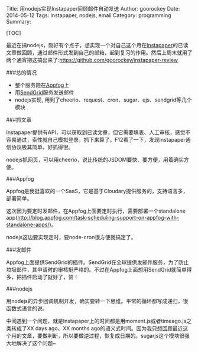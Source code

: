 Title: 用nodejs实现Instapaper回顾邮件自动发送
Author: goorockey
Date: 2014-05-12
Tags: Instapaper, nodejs, email
Category: programming
Summary:

[TOC]

[Instapaper]: http://www.instapaper.com "Instapaper"
[Appfog]: http://www.appfog.com "Appfog"
[SendGrid]: http://sendgrid.com "SendGrid"

最近在搞nodejs，刚好有个点子，想实现一个对自己这个月在[Instapaper]的已读文章做回顾，通过邮件形式发到自己的邮箱，起到复习的作用。然后上周末就用了两个通宵把这搞出来了:<https://github.com/goorockey/instapaper-review>

###总的情况

- 整个服务跑在[Appfog]上
- 用[SendGrid]服务发送邮件
- nodejs实现, 用到了cheerio、request、cron、sugar、ejs、sendgrid等几个模块

###抓文章

Instapaper提供有API，可以获取到已读文章，但它需要填表、人工审核，感觉不容易通过，索性就自己模拟登录，抓下来算了。F12看了一下，发现Instapaper通信协议极其简单，好抓得很。

nodejs抓网页，可以用cheerio，说比传统的JSDOM要快、要方便，用着确实方便。

###Appfog

Appfog是我挺喜欢的一个SaaS，它是基于Cloudary提供服务的，支持语言多，部署简单。

这次因为要定时发邮件，在Appfog上面要定时执行，需要部署一个standalone app(<http://blog.appfog.com/task-scheduling-support-on-appfog-with-standalone-apps/>)。

nodejs这边要实现定时，要node-cron很方便就搞定了。

###发邮件

Appfog上面提供SendGrid的插件。SendGrid在全球提供发邮件服务，为了防止垃圾邮件，其申请时的审核挺严格的。不过在Appfog上面想用SendGrid就简单得多，把插件启动了就好了，赞！

###nodejs

用nodejs的异步回调机制开发，确实要转一下思维。平常的循环都写成递归，很函数式语言的说。

中间遇到一个问题，就是Instapaper上的时间都是用moment.js或者timeago.js之类转成了XX days ago、XX months ago的语义式时间。因为我只想回顾最近这个月的文章，要做判断，所以要做逆过程，恢复成日期的。sugarjs这个模块很强大地解决了这个问题~


